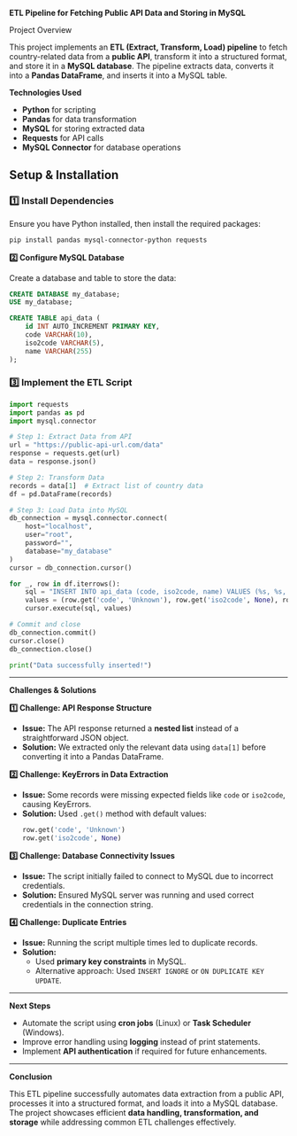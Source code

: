 **ETL Pipeline for Fetching Public API Data and Storing in MySQL**

Project Overview

This project implements an **ETL (Extract, Transform, Load) pipeline** to fetch country-related data from a **public API**, transform it into a structured format, and store it in a **MySQL database**. The pipeline extracts data, converts it into a **Pandas DataFrame**, and inserts it into a MySQL table.



**Technologies Used**

- **Python** for scripting
- **Pandas** for data transformation
- **MySQL** for storing extracted data
- **Requests** for API calls
- **MySQL Connector** for database operations


## **Setup & Installation**

### **1️⃣ Install Dependencies**

Ensure you have Python installed, then install the required packages:

```sh
pip install pandas mysql-connector-python requests
```

 **2️⃣ Configure MySQL Database**

Create a database and table to store the data:

```sql
CREATE DATABASE my_database;
USE my_database;

CREATE TABLE api_data (
    id INT AUTO_INCREMENT PRIMARY KEY,
    code VARCHAR(10),
    iso2code VARCHAR(5),
    name VARCHAR(255)
);
```

### **3️⃣ Implement the ETL Script**

```python
import requests
import pandas as pd
import mysql.connector

# Step 1: Extract Data from API
url = "https://public-api-url.com/data"
response = requests.get(url)
data = response.json()

# Step 2: Transform Data
records = data[1]  # Extract list of country data
df = pd.DataFrame(records)

# Step 3: Load Data into MySQL
db_connection = mysql.connector.connect(
    host="localhost",
    user="root",
    password="",
    database="my_database"
)
cursor = db_connection.cursor()

for _, row in df.iterrows():
    sql = "INSERT INTO api_data (code, iso2code, name) VALUES (%s, %s, %s)"
    values = (row.get('code', 'Unknown'), row.get('iso2code', None), row.get('name', 'No Name'))
    cursor.execute(sql, values)

# Commit and close
db_connection.commit()
cursor.close()
db_connection.close()

print("Data successfully inserted!")
```

---

**Challenges & Solutions**

**1️⃣ Challenge: API Response Structure**

- **Issue:** The API response returned a **nested list** instead of a straightforward JSON object.
- **Solution:** We extracted only the relevant data using `data[1]` before converting it into a Pandas DataFrame.

**2️⃣ Challenge: KeyErrors in Data Extraction**

- **Issue:** Some records were missing expected fields like `code` or `iso2code`, causing KeyErrors.
- **Solution:** Used `.get()` method with default values:
  ```python
  row.get('code', 'Unknown')
  row.get('iso2code', None)
  ```

 **3️⃣ Challenge: Database Connectivity Issues**

- **Issue:** The script initially failed to connect to MySQL due to incorrect credentials.
- **Solution:** Ensured MySQL server was running and used correct credentials in the connection string.

 **4️⃣ Challenge: Duplicate Entries**

- **Issue:** Running the script multiple times led to duplicate records.
- **Solution:**
  - Used **primary key constraints** in MySQL.
  - Alternative approach: Used `INSERT IGNORE` or `ON DUPLICATE KEY UPDATE`.

---

**Next Steps**

- Automate the script using **cron jobs** (Linux) or **Task Scheduler** (Windows).
- Improve error handling using **logging** instead of print statements.
- Implement **API authentication** if required for future enhancements.

---

 **Conclusion**

This ETL pipeline successfully automates data extraction from a public API, processes it into a structured format, and loads it into a MySQL database. The project showcases efficient **data handling, transformation, and storage** while addressing common ETL challenges effectively.


